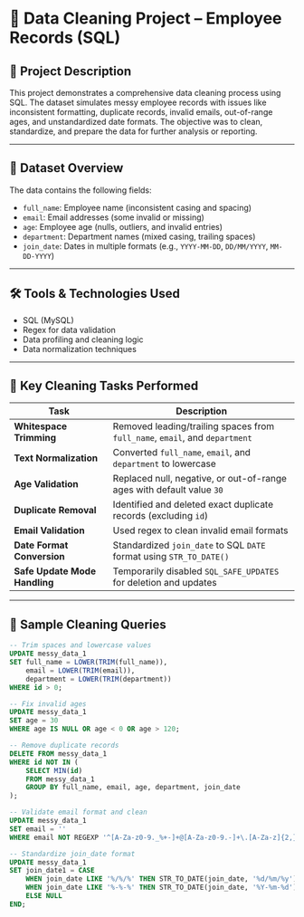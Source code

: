 # 🧹 Data Cleaning Project – Employee Records (SQL)

## 🧠 Project Description
This project demonstrates a comprehensive data cleaning process using SQL. The dataset simulates messy employee records with issues like inconsistent formatting, duplicate records, invalid emails, out-of-range ages, and unstandardized date formats. The objective was to clean, standardize, and prepare the data for further analysis or reporting.

---

## 📁 Dataset Overview

The data contains the following fields:
- `full_name`: Employee name (inconsistent casing and spacing)
- `email`: Email addresses (some invalid or missing)
- `age`: Employee age (nulls, outliers, and invalid entries)
- `department`: Department names (mixed casing, trailing spaces)
- `join_date`: Dates in multiple formats (e.g., `YYYY-MM-DD`, `DD/MM/YYYY`, `MM-DD-YYYY`)

---

## 🛠 Tools & Technologies Used

- SQL (MySQL)
- Regex for data validation
- Data profiling and cleaning logic
- Data normalization techniques

---

## 🔧 Key Cleaning Tasks Performed

| Task | Description |
|------|-------------|
| **Whitespace Trimming** | Removed leading/trailing spaces from `full_name`, `email`, and `department` |
| **Text Normalization** | Converted `full_name`, `email`, and `department` to lowercase |
| **Age Validation** | Replaced null, negative, or out-of-range ages with default value `30` |
| **Duplicate Removal** | Identified and deleted exact duplicate records (excluding `id`) |
| **Email Validation** | Used regex to clean invalid email formats |
| **Date Format Conversion** | Standardized `join_date` to SQL `DATE` format using `STR_TO_DATE()` |
| **Safe Update Mode Handling** | Temporarily disabled `SQL_SAFE_UPDATES` for deletion and updates |

---

## 🧪 Sample Cleaning Queries

```sql
-- Trim spaces and lowercase values
UPDATE messy_data_1
SET full_name = LOWER(TRIM(full_name)),
    email = LOWER(TRIM(email)),
    department = LOWER(TRIM(department))
WHERE id > 0;

-- Fix invalid ages
UPDATE messy_data_1
SET age = 30
WHERE age IS NULL OR age < 0 OR age > 120;

-- Remove duplicate records
DELETE FROM messy_data_1
WHERE id NOT IN (
    SELECT MIN(id)
    FROM messy_data_1
    GROUP BY full_name, email, age, department, join_date
);

-- Validate email format and clean
UPDATE messy_data_1
SET email = ''
WHERE email NOT REGEXP '^[A-Za-z0-9._%+-]+@[A-Za-z0-9.-]+\.[A-Za-z]{2,}$';

-- Standardize join_date format
UPDATE messy_data_1
SET join_date1 = CASE
    WHEN join_date LIKE '%/%/%' THEN STR_TO_DATE(join_date, '%d/%m/%y')
    WHEN join_date LIKE '%-%-%' THEN STR_TO_DATE(join_date, '%Y-%m-%d')
    ELSE NULL
END;

